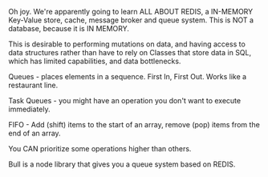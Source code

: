Oh joy. We're apparently going to learn ALL ABOUT REDIS, a IN-MEMORY Key-Value store, cache, message broker and queue system. This is NOT a database, because it is IN MEMORY.

This is desirable to performing mutations on data, and having access to data structures rather than have to rely on Classes that store data in SQL, which has limited capabilities, and data bottlenecks.

Queues - places elements in a sequence. First In, First Out. Works like a restaurant line.

Task Queues - you might have an operation you don't want to execute immediately.

FIFO - Add (shift) items to the start of an array, remove (pop) items from the end of an array.

You CAN prioritize some operations higher than others.

Bull is a node library that gives you a queue system based on REDIS.